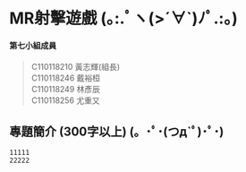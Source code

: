 # MR射擊遊戲 (｡:.ﾟヽ(>´∀`)ﾉﾟ.:｡)   
#### 第七小組成員    
> C110118210 黃志輝(組長)  
> C110118246 戴裕桓  
> C110118249 林彥辰  
> C110118256 尤重又  
## 專題簡介 (300字以上) (。･ﾟ･(つд`ﾟ)･ﾟ･)   
```
11111
22222
```
